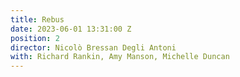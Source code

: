 ```yaml
---
title: Rebus
date: 2023-06-01 13:31:00 Z
position: 2
director: Nicolò Bressan Degli Antoni
with: Richard Rankin, Amy Manson, Michelle Duncan
---
```


